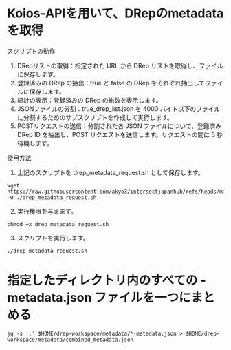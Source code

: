 # Koios-APIを用いて、DRepのmetadataを取得

スクリプトの動作
1. DRepリストの取得：指定された URL から DRep リストを取得し、ファイルに保存します。
2. 登録済みの DRep の抽出：true と false の DRep をそれぞれ抽出してファイルに保存します。
3. 統計の表示：登録済みの DRep の総数を表示します。
4. JSONファイルの分割：true_drep_list.json を 4000 バイト以下のファイルに分割するためのサブスクリプトを作成して実行します。
5. POSTリクエストの送信：分割された各 JSON ファイルについて、登録済み DRep ID を抽出し、POST リクエストを送信します。リクエストの間に 5 秒待機します。

使用方法
1. 上記のスクリプトを drep_metadata_request.sh として保存します。
```
wget https://raw.githubusercontent.com/akyo3/intersectjapanhub/refs/heads/main/governance/drep_metadata_request.sh -O ./drep_metadata_request.sh
```
2. 実行権限を与えます。
```
chmod +x drep_metadata_request.sh
```
3. スクリプトを実行します。
```
./drep_metadata_request.sh
```

# 指定したディレクトリ内のすべての -metadata.json ファイルを一つにまとめる
```
jq -s '.' $HOME/drep-workspace/metadata/*-metadata.json > $HOME/drep-workspace/metadata/combined_metadata.json
```